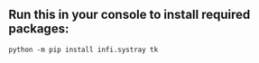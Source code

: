 ## Run this in your console to install required packages:
```python -m pip install infi.systray tk```